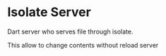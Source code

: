 Isolate Server
==============

Dart server who serves file through isolate.

This allow to change contents without reload server
